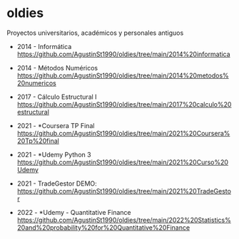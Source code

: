 # oldies
Proyectos universitarios, académicos y personales antiguos

- 2014 - Informática
https://github.com/AgustinSt1990/oldies/tree/main/2014%20informatica

- 2014 - Métodos Numéricos
https://github.com/AgustinSt1990/oldies/tree/main/2014%20metodos%20numericos

- 2017 - Cálculo Estructural I
https://github.com/AgustinSt1990/oldies/tree/main/2017%20calculo%20estructural

- 2021 - *Coursera TP Final
https://github.com/AgustinSt1990/oldies/tree/main/2021%20Coursera%20Tp%20final

- 2021 - *Udemy Python 3
https://github.com/AgustinSt1990/oldies/tree/main/2021%20Curso%20Udemy

- 2021 - TradeGestor DEMO:
https://github.com/AgustinSt1990/oldies/tree/main/2021%20TradeGestor

- 2022 - *Udemy - Quantitative Finance
https://github.com/AgustinSt1990/oldies/tree/main/2022%20Statistics%20and%20probability%20for%20Quantitative%20Finance